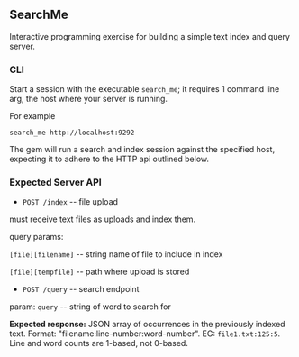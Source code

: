 ## SearchMe

Interactive programming exercise for building a simple text index and
query server.

### CLI

Start a session with the executable `search_me`; it requires 1 command
line arg, the host where your server is running.

For example

```
search_me http://localhost:9292
```

The gem will run a search and index session against the specified host,
expecting it to adhere to the HTTP api outlined below.

### Expected Server API

* `POST /index` -- file upload

must receive text files as uploads and index them.

query params:

`[file][filename]` -- string name of file to include in
index

`[file][tempfile]` -- path where upload is stored


* `POST /query` -- search endpoint

param: `query` -- string of word to search for

__Expected response:__ JSON array of occurrences in the previously
indexed text. Format: "filename:line-number:word-number". EG:
`file1.txt:125:5`. Line and word counts are 1-based, not 0-based.

